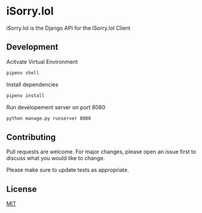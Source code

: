 # iSorry.lol

iSorry.lol is the Django API for the iSorry.lol Client

## Development
Acitvate Virtual Environment
```bash
pipenv shell
```

Install dependencies
```bash
pipenv install
```

Run developement server on port 8080
```bash
python manage.py runserver 8080
```


## Contributing

Pull requests are welcome. For major changes, please open an issue first
to discuss what you would like to change.

Please make sure to update tests as appropriate.

## License

[MIT](https://choosealicense.com/licenses/mit/)